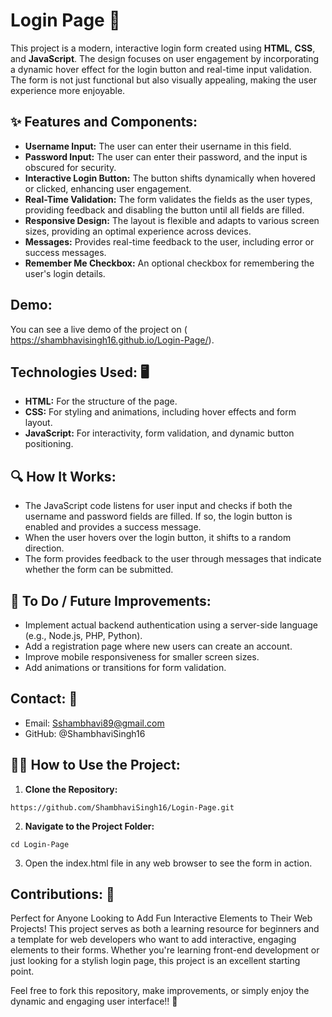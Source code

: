 # Login Page 🚪
 This project is a modern, interactive login form created using **HTML**, **CSS**, and **JavaScript**. The design focuses on user engagement by incorporating a dynamic hover effect for the login button and real-time input validation. The form is not just functional but also visually appealing, making the user experience more enjoyable.


## ✨ Features and Components:
- **Username Input:** The user can enter their username in this field.
- **Password Input:** The user can enter their password, and the input is obscured for security.
- **Interactive Login Button:** The button shifts dynamically when hovered or clicked, enhancing user engagement.
- **Real-Time Validation:** The form validates the fields as the user types, providing feedback and disabling the button until all fields are filled.
- **Responsive Design:** The layout is flexible and adapts to various screen sizes, providing an optimal experience across devices.
- **Messages:** Provides real-time feedback to the user, including error or success messages.
- **Remember Me Checkbox:** An optional checkbox for remembering the user's login details.


## Demo: 
You can see a live demo of the project on ( https://shambhavisingh16.github.io/Login-Page/).

## Technologies Used: 🖥️
- **HTML:** For the structure of the page.
- **CSS:** For styling and animations, including hover effects and form layout.
- **JavaScript:** For interactivity, form validation, and dynamic button positioning.
  

## 🔍 How It Works:
- The JavaScript code listens for user input and checks if both the username and password fields are filled. If so, the login button is enabled and provides a success message.
- When the user hovers over the login button, it shifts to a random direction.
- The form provides feedback to the user through messages that indicate whether the form can be submitted.


## 🌱 To Do / Future Improvements:
- Implement actual backend authentication using a server-side language (e.g., Node.js, PHP, Python).
- Add a registration page where new users can create an account.
- Improve mobile responsiveness for smaller screen sizes.
- Add animations or transitions for form validation.


## Contact: 💬
- Email: Sshambhavi89@gmail.com
- GitHub: @ShambhaviSingh16


## 🧑‍💻 How to Use the Project:
1. **Clone the Repository:**
```
https://github.com/ShambhaviSingh16/Login-Page.git
```
2. **Navigate to the Project Folder:**
```
cd Login-Page
```
3. Open the index.html file in any web browser to see the form in action.

## Contributions: 💪
Perfect for Anyone Looking to Add Fun Interactive Elements to Their Web Projects!
This project serves as both a learning resource for beginners and a template for web developers who want to add interactive, engaging elements to their forms. Whether you're learning front-end development or just looking for a stylish login page, this project is an excellent starting point.

Feel free to fork this repository, make improvements, or simply enjoy the dynamic and engaging user interface!! 🌟

